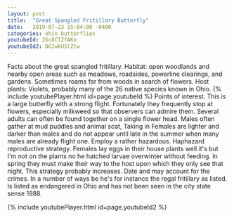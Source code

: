 ```yaml
---
layout: post
title:  "Great Spangled Fritillary Butterfly"
date:   2019-07-23 15:04:00 -0400
categories: ohio butterflies
youtubeId: 2Gc8CTZfAKo
youtubeId2: DGIwkUSlZtw 
---
```

Facts about the great spangled fritillary. Habitat: open woodlands and nearby open areas such as meadows, roadsides, powerline clearings, and gardens. Sometimes roams far from woods in search of flowers. Host plants: Violets, probably many of the 26 native species known in Ohio. 
{% include youtubePlayer.html id=page.youtubeId %}
Points of interest. This is a large butterfly with a strong flight. Fortunately they frequently stop at flowers, especially milkweed so that observers can admire them. Several adults can often be found together on a single flower head. Males often gather at mud puddles and animal scat, Taking in Females are lighter and darker than males and do not appear until late in the summer when many males are already flight one. Employ a rather hazardous. Haphazard reproductive strategy. Females lay eggs in their house plants well it's but I'm not on the plants no he hatched larvae overwinter without feeding. In spring they must make their way to the host upon which they only see that night. This strategy probably increases. Date and may account for the crimes. In a number of ways be he's for instance the regal fritillary as listed. Is listed as endangered in Ohio and has not been seen in the city state sense 1988.

{% include youtubePlayer.html id=page.youtubeId2 %}
               
